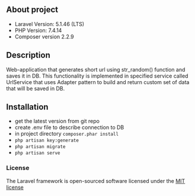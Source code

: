 ## About project

- Laravel Version: 5.1.46 (LTS)
- PHP Version: 7.4.14
- Composer version 2.2.9

## Description

Web-application that generates short url using str_random() function and saves it in DB. This functionality is implemented in specified service called UrlService that uses Adapter pattern to build and return custom set of data that will be saved in DB.

## Installation

- get the latest version from git repo
- create .env file to describe connection to DB
- in project directory `composer.phar install`
- `php artisan key:generate`
- `php artisan migrate`
- `php artisan serve`

### License

The Laravel framework is open-sourced software licensed under the [MIT license](http://opensource.org/licenses/MIT)
